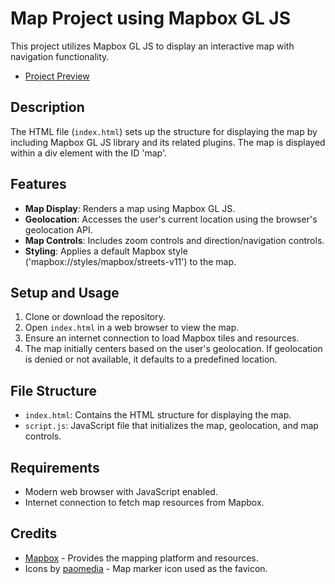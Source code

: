 # Map Project using Mapbox GL JS

This project utilizes Mapbox GL JS to display an interactive map with navigation functionality.
- [Project Preview](http://chhabinath.github.io/maps)

## Description

The HTML file (`index.html`) sets up the structure for displaying the map by including Mapbox GL JS library and its related plugins. The map is displayed within a div element with the ID 'map'.

## Features

- **Map Display**: Renders a map using Mapbox GL JS.
- **Geolocation**: Accesses the user's current location using the browser's geolocation API.
- **Map Controls**: Includes zoom controls and direction/navigation controls.
- **Styling**: Applies a default Mapbox style ('mapbox://styles/mapbox/streets-v11') to the map.

## Setup and Usage

1. Clone or download the repository.
2. Open `index.html` in a web browser to view the map.
3. Ensure an internet connection to load Mapbox tiles and resources.
4. The map initially centers based on the user's geolocation. If geolocation is denied or not available, it defaults to a predefined location.

## File Structure

- `index.html`: Contains the HTML structure for displaying the map.
- `script.js`: JavaScript file that initializes the map, geolocation, and map controls.

## Requirements

- Modern web browser with JavaScript enabled.
- Internet connection to fetch map resources from Mapbox.

## Credits

- [Mapbox](https://www.mapbox.com/) - Provides the mapping platform and resources.
- Icons by [paomedia](https://icons.iconarchive.com/icons/paomedia/small-n-flat/) - Map marker icon used as the favicon.

